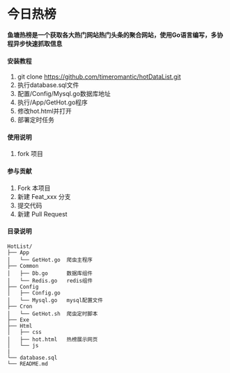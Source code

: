 # 今日热榜

**鱼塘热榜是一个获取各大热门网站热门头条的聚合网站，使用Go语言编写，多协程异步快速抓取信息**

#### 安装教程

1. git clone https://github.com/timeromantic/hotDataList.git
2. 执行database.sql文件
3. 配置/Config/Mysql.go数据库地址
4. 执行/App/GetHot.go程序
5. 修改hot.html并打开
6. 部署定时任务


#### 使用说明

1. fork 项目

#### 参与贡献

1. Fork 本项目
2. 新建 Feat_xxx 分支
3. 提交代码
4. 新建 Pull Request

#### 目录说明

```
HotList/
├── App
│   └── GetHot.go  爬虫主程序
├── Common
│   ├── Db.go      数据库组件
│   └── Redis.go   redis组件
├── Config
│   ├── Config.go 
│   └── Mysql.go   mysql配置文件
├── Cron
│   └── GetHot.sh  爬虫定时脚本
├── Exe
├── Html
│   ├── css
│   ├── hot.html   热榜展示网页
│   └── js
|
└── database.sql
└── README.md
```


